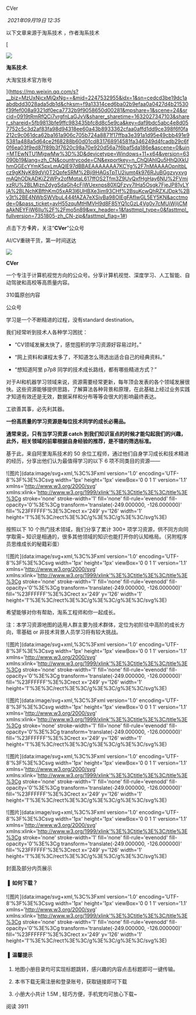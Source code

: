 # 

CVer

 _2021年09月19日 12:35_

以下文章来源于淘系技术 ，作者淘系技术

[

![](http://wx.qlogo.cn/mmhead/Q3auHgzwzM43bDZER83F5JMkjWMDCGbyIuuV8K17HHrVticqutPY9Rw/0)

**淘系技术**.

大淘宝技术官方账号

](https://mp.weixin.qq.com/s?__biz=MzUxNjcxMjQxNg==&mid=2247532955&idx=1&sn=cedcd3be19dc1aabdbdd3028ada5db1d&chksm=f9a13314ced6ba02b9efaa0a0427d4b21530f39fef008a9321df0eca7732b9f9058650d00281&mpshare=1&scene=24&srcid=0919tRmRfQCi7vrgfnLaGJvV&sharer_sharetime=1632027347103&sharer_shareid=5fb9813bfe9ffc983435bfc8d8c5e9ca&key=daf9bdc5abc4e8d057752c5c3d2af83fa98d94318ee60a43b8933362cfaa0affd1dd9ce398f6f0fa212c9c061dca62ba161a906c705b724a8871f17ffba3e391a1d95e49cbb491e95381a488a5d64ce2f68288b60d01cd831768914581fa346249d4fcadb29c6f0f6ea03f9ed87f89b3f7620c98a70e920d56a7f6baf5da186e&ascene=0&uin=MTEwNTU1MjgwMw%3D%3D&devicetype=Windows+11+x64&version=63090b19&lang=zh_CN&countrycode=CN&exportkey=n_ChQIAhIQu5HhQjXkUhmGGEcYYmK5pxLmAQIE97dBBAEAAAAAAA7KCYg%2F7nMAAAAOpnltbLcz9gKNyK89dVj0T2QpfeSRM%2Bji9HAGsTpTU2jumt4k976RJuBGgzvyxvgmAQhODkADKiZ2WPx2ofMqtaL617ffOS2Tfm3Z9UvQxfHgHay6NU%2FVmjxzRU%2BLMjznZdygSdaGh4cFjWUexnps80XQFzyv7IHa5Osgk7FjeJP81yLYjA%2BLNchKBfthKm05xAR3l6UHBXe3im93CHf%2BsuKcwQhRZXJDpk%2Bv3t%2BE4NWbSWVbuL444fAZA7eXSjvBa98OIEgFAfIwGL5EY5KN&acctmode=0&pass_ticket=avH55zquMtHMVH9d8F85YQ1cGzL4Vg0v7cMUiWjljCMaAkNEYFiW6lIu%2F%2Fmo5n89&wx_header=1&fasttmpl_type=0&fasttmpl_fullversion=7351805-zh_CN-zip&fasttmpl_flag=1#)

点击下方**卡片**，关注“**CVer**”公众号

AI/CV重磅干货，第一时间送达

![](http://mmbiz.qpic.cn/mmbiz_png/yNnalkXE7oXEQsjm7TaT9pQgUNTGmBfKu4jYrOdm2zia6YWlHotcEQ2aFSNMdg1AO5jHarGqTB8cmN6xd3HTpuA/300?wx_fmt=png&wxfrom=19)

**CVer**

一个专注于计算机视觉方向的公众号。分享计算机视觉、深度学习、人工智能、自动驾驶和高校等高质量内容。

310篇原创内容

公众号

学习是一个不断精进的过程，没有standard destination。

  

我们经常听到技术人各种学习困扰：

  

- “CV领域发展太快了，感觉囤积的学习资源好容易过时。”
    
- “⽹上资料和课程太多了，不知道怎么筛选出适合⾃⼰的经典资料。”
    
- “想知道阿⾥ p7p8 同学的技术成⻓路线，都有哪些精进⽅式？”
    

  

对于AI和机器学习领域来说，资源需要经常更新，每年顶会发表的各个领域发展很快。这些资源能够提供思路，了解算法各种背景和原理，在此基础上经过业务实践才知道有效还是⽆效，数据采样和分布等等会很⼤的影响最终表达。  

  

工欲善其事，必先利其器。

  

**一份高质量的学习资源是每位技术同学的成长必需品。**

**通常来说，只有当学习资源 catch 到我们知识盲点的时候才能勾起我们的兴趣，此外，相关领域的前辈根据自身经验的推荐，是不错的筛选标准。**

  

基于此，来自阿里淘系技术的 50 余位工程师，通过他们自身学习成长和技术精进的经历，分享出他们认为最值得学习的以下 6 项不同类目的资源——

  

![图片](data:image/svg+xml,%3C%3Fxml version='1.0' encoding='UTF-8'%3F%3E%3Csvg width='1px' height='1px' viewBox='0 0 1 1' version='1.1' xmlns='http://www.w3.org/2000/svg' xmlns:xlink='http://www.w3.org/1999/xlink'%3E%3Ctitle%3E%3C/title%3E%3Cg stroke='none' stroke-width='1' fill='none' fill-rule='evenodd' fill-opacity='0'%3E%3Cg transform='translate(-249.000000, -126.000000)' fill='%23FFFFFF'%3E%3Crect x='249' y='126' width='1' height='1'%3E%3C/rect%3E%3C/g%3E%3C/g%3E%3C/svg%3E)

  

按照以下 10 个热门技术领域，我们分享了累计 300+ 项学习资源，供不同方向同学取需~ 知识是相通的，很多其他领域的知识也能打开你的认知格局。（另附程序员思维成长的秘籍彩蛋）

![图片](data:image/svg+xml,%3C%3Fxml version='1.0' encoding='UTF-8'%3F%3E%3Csvg width='1px' height='1px' viewBox='0 0 1 1' version='1.1' xmlns='http://www.w3.org/2000/svg' xmlns:xlink='http://www.w3.org/1999/xlink'%3E%3Ctitle%3E%3C/title%3E%3Cg stroke='none' stroke-width='1' fill='none' fill-rule='evenodd' fill-opacity='0'%3E%3Cg transform='translate(-249.000000, -126.000000)' fill='%23FFFFFF'%3E%3Crect x='249' y='126' width='1' height='1'%3E%3C/rect%3E%3C/g%3E%3C/g%3E%3C/svg%3E)

  

希望能够对你有帮助，淘系工程师和你一起成长。

  

注：本学习资源地图的适用人群主要为技术群体，定位为初阶往中高阶的成长方向，零基础 or 非技术背景人员学习将有较大挑战。

  

![图片](data:image/svg+xml,%3C%3Fxml version='1.0' encoding='UTF-8'%3F%3E%3Csvg width='1px' height='1px' viewBox='0 0 1 1' version='1.1' xmlns='http://www.w3.org/2000/svg' xmlns:xlink='http://www.w3.org/1999/xlink'%3E%3Ctitle%3E%3C/title%3E%3Cg stroke='none' stroke-width='1' fill='none' fill-rule='evenodd' fill-opacity='0'%3E%3Cg transform='translate(-249.000000, -126.000000)' fill='%23FFFFFF'%3E%3Crect x='249' y='126' width='1' height='1'%3E%3C/rect%3E%3C/g%3E%3C/g%3E%3C/svg%3E)

![图片](data:image/svg+xml,%3C%3Fxml version='1.0' encoding='UTF-8'%3F%3E%3Csvg width='1px' height='1px' viewBox='0 0 1 1' version='1.1' xmlns='http://www.w3.org/2000/svg' xmlns:xlink='http://www.w3.org/1999/xlink'%3E%3Ctitle%3E%3C/title%3E%3Cg stroke='none' stroke-width='1' fill='none' fill-rule='evenodd' fill-opacity='0'%3E%3Cg transform='translate(-249.000000, -126.000000)' fill='%23FFFFFF'%3E%3Crect x='249' y='126' width='1' height='1'%3E%3C/rect%3E%3C/g%3E%3C/g%3E%3C/svg%3E)

![图片](data:image/svg+xml,%3C%3Fxml version='1.0' encoding='UTF-8'%3F%3E%3Csvg width='1px' height='1px' viewBox='0 0 1 1' version='1.1' xmlns='http://www.w3.org/2000/svg' xmlns:xlink='http://www.w3.org/1999/xlink'%3E%3Ctitle%3E%3C/title%3E%3Cg stroke='none' stroke-width='1' fill='none' fill-rule='evenodd' fill-opacity='0'%3E%3Cg transform='translate(-249.000000, -126.000000)' fill='%23FFFFFF'%3E%3Crect x='249' y='126' width='1' height='1'%3E%3C/rect%3E%3C/g%3E%3C/g%3E%3C/svg%3E)

![图片](data:image/svg+xml,%3C%3Fxml version='1.0' encoding='UTF-8'%3F%3E%3Csvg width='1px' height='1px' viewBox='0 0 1 1' version='1.1' xmlns='http://www.w3.org/2000/svg' xmlns:xlink='http://www.w3.org/1999/xlink'%3E%3Ctitle%3E%3C/title%3E%3Cg stroke='none' stroke-width='1' fill='none' fill-rule='evenodd' fill-opacity='0'%3E%3Cg transform='translate(-249.000000, -126.000000)' fill='%23FFFFFF'%3E%3Crect x='249' y='126' width='1' height='1'%3E%3C/rect%3E%3C/g%3E%3C/g%3E%3C/svg%3E)

封面及部分内页展示 

  

#### **▐**  **如何下载？**

  

![图片](data:image/svg+xml,%3C%3Fxml version='1.0' encoding='UTF-8'%3F%3E%3Csvg width='1px' height='1px' viewBox='0 0 1 1' version='1.1' xmlns='http://www.w3.org/2000/svg' xmlns:xlink='http://www.w3.org/1999/xlink'%3E%3Ctitle%3E%3C/title%3E%3Cg stroke='none' stroke-width='1' fill='none' fill-rule='evenodd' fill-opacity='0'%3E%3Cg transform='translate(-249.000000, -126.000000)' fill='%23FFFFFF'%3E%3Crect x='249' y='126' width='1' height='1'%3E%3C/rect%3E%3C/g%3E%3C/g%3E%3C/svg%3E)

  

#### **▐**  **温馨提示**

  

1. 地图小册目录均可实现标题跳转，感兴趣的内容点击标题即可一键传输。
    
2. 本书下载无需注册和登录账号，获取链接即可下载
    
3. 小册大小共计 1.5M , 轻巧方便，手机党均可放心下载~ 
    

阅读 3911

​